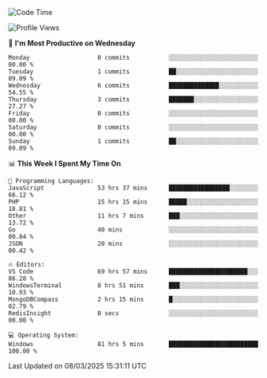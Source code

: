 <!--START_SECTION:waka-->
![Code Time](http://img.shields.io/badge/Code%20Time-4%2C316%20hrs%2037%20mins-blue)

![Profile Views](http://img.shields.io/badge/Profile%20Views-0-blue)

📅 **I'm Most Productive on Wednesday** 

```text
Monday                   0 commits           ░░░░░░░░░░░░░░░░░░░░░░░░░   00.00 % 
Tuesday                  1 commits           ██░░░░░░░░░░░░░░░░░░░░░░░   09.09 % 
Wednesday                6 commits           ██████████████░░░░░░░░░░░   54.55 % 
Thursday                 3 commits           ███████░░░░░░░░░░░░░░░░░░   27.27 % 
Friday                   0 commits           ░░░░░░░░░░░░░░░░░░░░░░░░░   00.00 % 
Saturday                 0 commits           ░░░░░░░░░░░░░░░░░░░░░░░░░   00.00 % 
Sunday                   1 commits           ██░░░░░░░░░░░░░░░░░░░░░░░   09.09 % 
```


📊 **This Week I Spent My Time On** 

```text
💬 Programming Languages: 
JavaScript               53 hrs 37 mins      █████████████████░░░░░░░░   66.12 % 
PHP                      15 hrs 15 mins      █████░░░░░░░░░░░░░░░░░░░░   18.81 % 
Other                    11 hrs 7 mins       ███░░░░░░░░░░░░░░░░░░░░░░   13.72 % 
Go                       40 mins             ░░░░░░░░░░░░░░░░░░░░░░░░░   00.84 % 
JSON                     20 mins             ░░░░░░░░░░░░░░░░░░░░░░░░░   00.42 % 

🔥 Editors: 
VS Code                  69 hrs 57 mins      ██████████████████████░░░   86.28 % 
WindowsTerminal          8 hrs 51 mins       ███░░░░░░░░░░░░░░░░░░░░░░   10.93 % 
MongoDBCompass           2 hrs 15 mins       █░░░░░░░░░░░░░░░░░░░░░░░░   02.79 % 
RedisInsight             0 secs              ░░░░░░░░░░░░░░░░░░░░░░░░░   00.00 % 

💻 Operating System: 
Windows                  81 hrs 5 mins       █████████████████████████   100.00 % 
```


 Last Updated on 08/03/2025 15:31:11 UTC
<!--END_SECTION:waka-->

